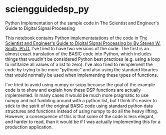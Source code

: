 # sciengguidedsp_py

Python Implementation of the sample code in The Scientist and Engineer's Guide to Digital Signal Processing

This notebook contains Python implementatations of the code in [The Scientist and Engineer's Guide to Digital Signal Processing by By Steven W. Smith, Ph.D.](https://www.dspguide.com/)  I've tried to have two versions of the code.  The first is an almost exact translation of the BASIC code into Python, which includes things that woudln't be considered Python best practices (e.g. using a loop to inititalize all values of a list to zero). I've also tried to reimplement the code by trying to be more "pythonic" and also using the standard libraries that would normally be used when implementing these types of functions.

I've tried to avoid using numpy or scipy because the goal of the example code is to show and explain how these DSP functions are actually implemented.  In many cases it would be much more pragmatic to use numpy and not fumbling around with a python list, but I think it's easier to stick to the spirit of the original BASIC code using standard python data structures and functions instead of using numpy to do all the heavy lifting.  However, a consequence of this is that some of the code is less elegant, and harder to read, than it would be if I was actually implementing this for a production application. 





